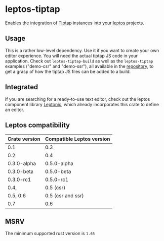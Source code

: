 # leptos-tiptap

Enables the integration of [Tiptap](https://tiptap.dev/) instances into your [leptos](https://leptos.dev/) projects.

## Usage

This is a rather low-level dependency. Use it if you want to create your own editor experience.
You will need the actual tiptap JS code in your application.
Check out `leptos-tiptap-build` as well as the `leptos-tiptap` examples ("demo-csr" and "demo-ssr"), all available in the [repository](https://github.com/lpotthast/leptos-tiptap),
to get a grasp of how the tiptap JS files can be added to a build.

## Integrated

If you are searching for a ready-to-use text editor, check out the leptos component
library [Leptonic](https://leptonic.dev/), which already incorporates this crate to define an editor.

## Leptos compatibility

| Crate version | Compatible Leptos version |
|---------------|---------------------------|
| 0.1           | 0.3                       |
| 0.2           | 0.4                       |
| 0.3.0-alpha   | 0.5.0-alpha               |
| 0.3.0-beta    | 0.5.0-beta                |
| 0.3.0-rc1     | 0.5.0-rc1                 |
| 0.4,          | 0.5 (csr)                 |
| 0.5, 0.6      | 0.5 (csr and ssr)         |
| 0.7           | 0.6                       |

## MSRV

The minimum supported rust version is `1.65`
